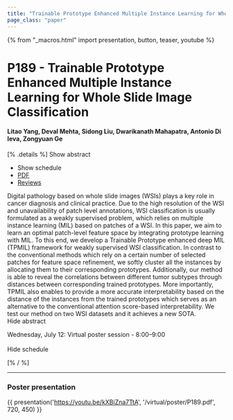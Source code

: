 ```yaml
---
title: "Trainable Prototype Enhanced Multiple Instance Learning for Whole Slide Image Classification"
page_class: "paper"
---
```


{% from "_macros.html" import presentation, button, teaser, youtube %}

# P189 - Trainable Prototype Enhanced Multiple Instance Learning for Whole Slide Image Classification

#### Litao Yang, Deval Mehta, Sidong Liu, Dwarikanath Mahapatra, Antonio Di Ieva, Zongyuan Ge

[% .details %]
<a class="toggle_visibility" data-selector=".abstract" data-level="3">Show abstract</a>
- <a class="toggle_visibility" data-selector=".schedule" data-level="3">Show schedule</a>
- <a href="https://openreview.net/pdf?id=P3tSZhxBwJw">PDF</a>
- <a href="https://openreview.net/forum?id=P3tSZhxBwJw">Reviews</a>

<p>
    <span class="abstract">
        Digital pathology based on whole slide images (WSIs) plays a key role in cancer diagnosis and clinical practice. Due to the high resolution of the WSI and unavailability of patch level annotations, WSI classification is usually formulated as a weakly supervised problem, which relies on multiple instance learning (MIL) based on patches of a WSI. In this paper, we aim to learn an optimal patch-level feature space by integrating prototype learning with MIL. To this end, we develop a Trainable Prototype enhanced deep MIL (TPMIL) framework for weakly supervised WSI classification. In contrast to the conventional methods which rely on a certain number of selected patches for feature space refinement, we softly cluster all the instances by allocating them to their corresponding prototypes. Additionally, our method is able to reveal the correlations between different tumor subtypes through distances between corresponding trained prototypes. More importantly, TPMIL also enables to provide a more accurate interpretability based on the distance of the instances from the trained prototypes which serves as an alternative to the conventional attention score-based interpretability. We test our method on two WSI datasets and it achieves a new SOTA.
        <br>
        <span class="actions"><a class="toggle_visibility" data-level="2">Hide abstract</a></span>
    </span>
</p>

<p>
    <span class="schedule">
        Wednesday, July 12: Virtual poster session - 8:00–9:00<br>
        <br>
        <span class="actions"><a class="toggle_visibility" data-level="2">Hide schedule</a></span>
    </span>
</p>
[% / %]

---


### Poster presentation
{{ presentation('https://youtu.be/kXBiZna7TtA', '/virtual/poster/P189.pdf', 720, 450) }}